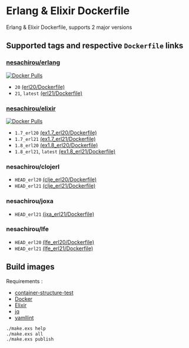 Erlang & Elixir Dockerfile
==
Erlang & Elixir Dockerfile, supports 2 major versions

Supported tags and respective `Dockerfile` links
--
### [nesachirou/erlang][Erlang Hub]
[![Docker Pulls](https://img.shields.io/docker/pulls/nesachirou/erlang.svg)][Erlang Hub]
* `20` [(erl20/Dockerfile)](https://github.com/ne-sachirou/docker-elixir/blob/master/erl20/Dockerfile)
* `21`, `latest` [(erl21/Dockerfile)](https://github.com/ne-sachirou/docker-elixir/blob/master/erl21/Dockerfile)

### [nesachirou/elixir][Elixir Hub]
[![Docker Pulls](https://img.shields.io/docker/pulls/nesachirou/elixir.svg)][Elixir Hub]
* `1.7_erl20` [(ex1.7_erl20/Dockerfile)](https://github.com/ne-sachirou/docker-elixir/blob/master/ex1.7_erl20/Dockerfile)
* `1.7_erl21` [(ex1.7_erl21/Dockerfile)](https://github.com/ne-sachirou/docker-elixir/blob/master/ex1.7_erl21/Dockerfile)
* `1.8_erl20` [(ex1.8_erl20/Dockerfile)](https://github.com/ne-sachirou/docker-elixir/blob/master/ex1.8_erl20/Dockerfile)
* `1.8_erl21`, `latest` [(ex1.8_erl21/Dockerfile)](https://github.com/ne-sachirou/docker-elixir/blob/master/ex1.8_erl21/Dockerfile)

### nesachirou/clojerl
* `HEAD_erl20` [(clje_erl20/Dockerfile)](https://github.com/ne-sachirou/docker-elixir/blob/master/clje_erl20/Dockerfile)
* `HEAD_erl21` [(clje_erl21/Dockerfile)](https://github.com/ne-sachirou/docker-elixir/blob/master/clje_erl21/Dockerfile)

### nesachirou/joxa
* `HEAD_erl21` [(jxa_erl21/Dockerfile)](https://github.com/ne-sachirou/docker-elixir/blob/master/jxa_erl21/Dockerfile)

### nesachirou/lfe
* `HEAD_erl20` [(lfe_erl20/Dockerfile)](https://github.com/ne-sachirou/docker-elixir/blob/master/lfe_erl20/Dockerfile)
* `HEAD_erl21` [(lfe_erl21/Dockerfile)](https://github.com/ne-sachirou/docker-elixir/blob/master/lfe_erl21/Dockerfile)

Build images
--
Requirements :
* [container-structure-test](https://github.com/GoogleContainerTools/container-structure-test)
* [Docker](https://www.docker.com/)
* [Elixir](https://elixir-lang.org/)
* [jq](https://stedolan.github.io/jq/)
* [yamllint](https://github.com/adrienverge/yamllint)

```sh
./make.exs help
./make.exs all
./make.exs publish
```

[Erlang Hub]: https://hub.docker.com/r/nesachirou/erlang/
[Elixir Hub]: https://hub.docker.com/r/nesachirou/elixir/
